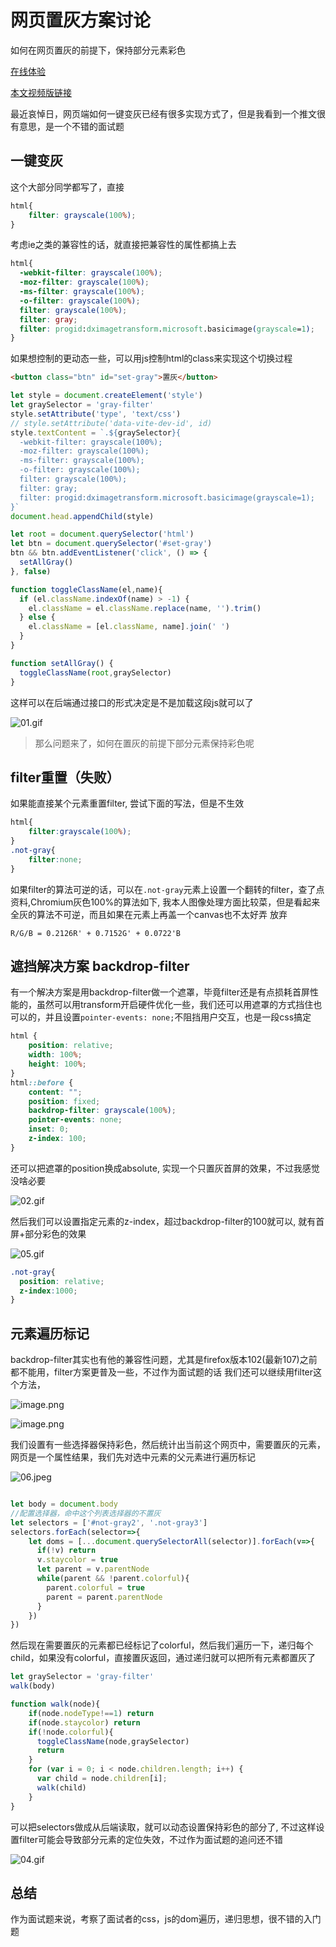 # 网页置灰方案讨论

如何在网页置灰的前提下，保持部分元素彩色

[在线体验](https://shengxinjing.cn/gray.html)

[本文视频版链接](https://shengxinjing.cn/gray.html)

最近哀悼日，网页端如何一键变灰已经有很多实现方式了，但是我看到一个推文很有意思，是一个不错的面试题

## 一键变灰

这个大部分同学都写了，直接
```css
html{
    filter: grayscale(100%);
}
```
考虑ie之类的兼容性的话，就直接把兼容性的属性都搞上去
```css
html{
  -webkit-filter: grayscale(100%);
  -moz-filter: grayscale(100%);
  -ms-filter: grayscale(100%);
  -o-filter: grayscale(100%);
  filter: grayscale(100%);
  filter: gray;
  filter: progid:dximagetransform.microsoft.basicimage(grayscale=1);
}
```

如果想控制的更动态一些，可以用js控制html的class来实现这个切换过程

```html
<button class="btn" id="set-gray">置灰</button>
```

```javascript
let style = document.createElement('style')
let graySelector = 'gray-filter'
style.setAttribute('type', 'text/css')
// style.setAttribute('data-vite-dev-id', id)
style.textContent = `.${graySelector}{
  -webkit-filter: grayscale(100%);
  -moz-filter: grayscale(100%);
  -ms-filter: grayscale(100%);
  -o-filter: grayscale(100%);
  filter: grayscale(100%);
  filter: gray;
  filter: progid:dximagetransform.microsoft.basicimage(grayscale=1);
}`
document.head.appendChild(style)

let root = document.querySelector('html')
let btn = document.querySelector('#set-gray')
btn && btn.addEventListener('click', () => {
  setAllGray()
}, false)

function toggleClassName(el,name){
  if (el.className.indexOf(name) > -1) {
    el.className = el.className.replace(name, '').trim()
  } else {
    el.className = [el.className, name].join(' ')
  }
}

function setAllGray() {
  toggleClassName(root,graySelector)
}

```
这样可以在后端通过接口的形式决定是不是加载这段js就可以了  


![01.gif](https://p3-juejin.byteimg.com/tos-cn-i-k3u1fbpfcp/71936e0bca774644a7eb24af5b4cd84d~tplv-k3u1fbpfcp-watermark.image?)

> 那么问题来了，如何在置灰的前提下部分元素保持彩色呢



## filter重置（失败）
如果能直接某个元素重置filter, 尝试下面的写法，但是不生效

```css
html{
    filter:grayscale(100%);
}
.not-gray{
    filter:none;
}
```

如果filter的算法可逆的话，可以在`.not-gray`元素上设置一个翻转的filter，查了点资料,Chromium灰色100%的算法如下, 我本人图像处理方面比较菜，但是看起来全灰的算法不可逆，而且如果在元素上再盖一个canvas也不太好弄 放弃

```text
R/G/B = 0.2126R' + 0.7152G' + 0.0722'B
```


## 遮挡解决方案 backdrop-filter

有一个解决方案是用backdrop-filter做一个遮罩，毕竟filter还是有点损耗首屏性能的，虽然可以用transform开启硬件优化一些，我们还可以用遮罩的方式挡住也可以的，并且设置`pointer-events: none;`不阻挡用户交互，也是一段css搞定

```css
html {
    position: relative;
    width: 100%;
    height: 100%;
}
html::before {
    content: "";
    position: fixed;
    backdrop-filter: grayscale(100%);
    pointer-events: none;
    inset: 0;
    z-index: 100;
}
```
还可以把遮罩的position换成absolute, 实现一个只置灰首屏的效果，不过我感觉没啥必要


![02.gif](https://p3-juejin.byteimg.com/tos-cn-i-k3u1fbpfcp/4bf01e0235824086a9f9ad68fe57960c~tplv-k3u1fbpfcp-watermark.image?)

然后我们可以设置指定元素的z-index，超过backdrop-filter的100就可以, 就有首屏+部分彩色的效果

![05.gif](https://p6-juejin.byteimg.com/tos-cn-i-k3u1fbpfcp/a53bffbbd1b74260bba618ec60842164~tplv-k3u1fbpfcp-watermark.image?)

```css
.not-gray{
  position: relative;
  z-index:1000;
}
```


## 元素遍历标记

backdrop-filter其实也有他的兼容性问题，尤其是firefox版本102(最新107)之前都不能用，filter方案更普及一些，不过作为面试题的话 我们还可以继续用filter这个方法，

![image.png](https://p1-juejin.byteimg.com/tos-cn-i-k3u1fbpfcp/d92347f45b2b4768bfc8129d7292d851~tplv-k3u1fbpfcp-watermark.image?)

![image.png](https://p6-juejin.byteimg.com/tos-cn-i-k3u1fbpfcp/d61f548cf85841b7bc15e5c79e5580be~tplv-k3u1fbpfcp-watermark.image?)


我们设置有一些选择器保持彩色，然后统计出当前这个网页中，需要置灰的元素，网页是一个属性结果，我们先对选中元素的父元素进行遍历标记




![06.jpeg](https://p1-juejin.byteimg.com/tos-cn-i-k3u1fbpfcp/8466aa5236e9479297974322eab588e2~tplv-k3u1fbpfcp-watermark.image?)

```javascript

let body = document.body
//配置选择器，命中这个列表选择器的不置灰
let selectors = ['#not-gray2', '.not-gray3']
selectors.forEach(selector=>{
    let doms = [...document.querySelectorAll(selector)].forEach(v=>{
      if(!v) return 
      v.staycolor = true
      let parent = v.parentNode
      while(parent && !parent.colorful){
        parent.colorful = true
        parent = parent.parentNode
      }
    })
})

```

然后现在需要置灰的元素都已经标记了colorful，然后我们遍历一下，递归每个child，如果没有colorful，直接置灰返回，通过递归就可以把所有元素都置灰了

```js
let graySelector = 'gray-filter'
walk(body)

function walk(node){
    if(node.nodeType!==1) return 
    if(node.staycolor) return 
    if(!node.colorful){
      toggleClassName(node,graySelector)
      return
    }
    for (var i = 0; i < node.children.length; i++) {  
      var child = node.children[i]; 
      walk(child)
    }  
}
```

可以把selectors做成从后端读取，就可以动态设置保持彩色的部分了, 不过这样设置filter可能会导致部分元素的定位失效，不过作为面试题的追问还不错

![04.gif](https://p6-juejin.byteimg.com/tos-cn-i-k3u1fbpfcp/f7a2de7d0ecc45b88000a98c95422af2~tplv-k3u1fbpfcp-watermark.image?)

## 总结
作为面试题来说，考察了面试者的css，js的dom遍历，递归思想，很不错的入门题
